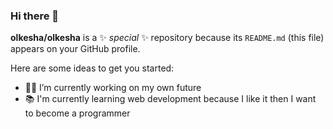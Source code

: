 ### Hi there 👋


**olkesha/olkesha** is a ✨ _special_ ✨ repository because its `README.md` (this file) appears on your GitHub profile.

Here are some ideas to get you started:

- 👨‍💻 I’m currently working on my own future
- 📚 I'm currently learning web development because I like it then I want to become a programmer
